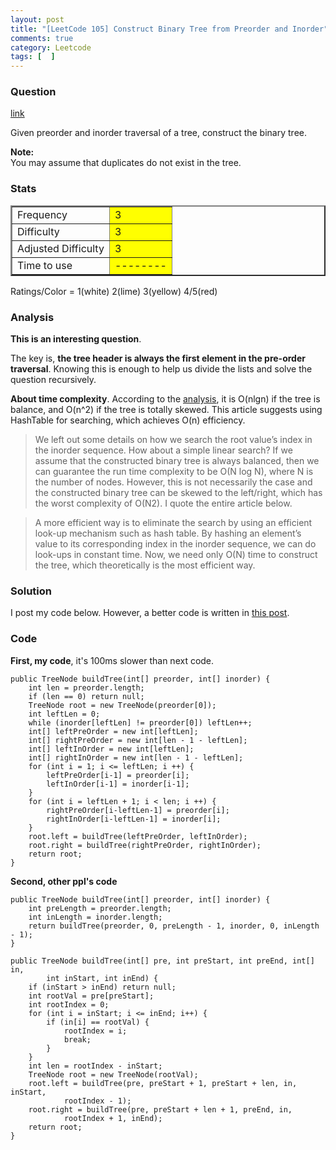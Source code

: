 ```yaml
---
layout: post
title: "[LeetCode 105] Construct Binary Tree from Preorder and Inorder"
comments: true
category: Leetcode
tags: [  ]
---
```



### Question 
[link](https://oj.leetcode.com/problems/construct-binary-tree-from-preorder-and-inorder-traversal/)

<div class="question-content">
            <p></p><p>Given preorder and inorder traversal of a tree, construct the binary tree.</p>

<p><b>Note:</b><br>
You may assume that duplicates do not exist in the tree.
</p><p></p>
          </div>

### Stats
<table border="2">
	<tr>
		<td>Frequency</td>
		<td bgcolor="yellow">3</td>
	</tr>
	<tr>
		<td>Difficulty</td>
		<td bgcolor="yellow">3</td>
	</tr>
	<tr>
		<td>Adjusted Difficulty</td>
		<td bgcolor="yellow">3</td>
	</tr>
	<tr>
		<td>Time to use</td>
		<td bgcolor="yellow">--------</td>
	</tr>
</table>

Ratings/Color = 1(white) 2(lime) 3(yellow) 4/5(red)

### Analysis

__This is an interesting question__. 

The key is, __the tree header is always the first element in the pre-order traversal__. Knowing this is enough to help us divide the lists and solve the question recursively. 

__About time complexity__. According to the [analysis](http://leetcode.com/2011/04/construct-binary-tree-from-inorder-and-preorder-postorder-traversal.html), it is O(nlgn) if the tree is balance, and O(n^2) if the tree is totally skewed. This article suggests using HashTable for searching, which achieves O(n) efficiency. 

> We left out some details on how we search the root value’s index in the inorder sequence. How about a simple linear search? If we assume that the constructed binary tree is always balanced, then we can guarantee the run time complexity to be O(N log N), where N is the number of nodes. However, this is not necessarily the case and the constructed binary tree can be skewed to the left/right, which has the worst complexity of O(N2). I quote the entire article below. 

> A more efficient way is to eliminate the search by using an efficient look-up mechanism such as hash table. By hashing an element’s value to its corresponding index in the inorder sequence, we can do look-ups in constant time. Now, we need only O(N) time to construct the tree, which theoretically is the most efficient way.

### Solution

I post my code below. However, a better code is written in [this post](http://edwardliwashu.blogspot.sg/2013/01/construct-binary-tree-from-preorder-and.html). 

### Code

__First, my code__, it's 100ms slower than next code. 

    public TreeNode buildTree(int[] preorder, int[] inorder) {
        int len = preorder.length;
        if (len == 0) return null;
        TreeNode root = new TreeNode(preorder[0]);
        int leftLen = 0;
        while (inorder[leftLen] != preorder[0]) leftLen++;
        int[] leftPreOrder = new int[leftLen];
        int[] rightPreOrder = new int[len - 1 - leftLen];
        int[] leftInOrder = new int[leftLen];
        int[] rightInOrder = new int[len - 1 - leftLen];
        for (int i = 1; i <= leftLen; i ++) {
            leftPreOrder[i-1] = preorder[i];
            leftInOrder[i-1] = inorder[i-1];
        }
        for (int i = leftLen + 1; i < len; i ++) {
            rightPreOrder[i-leftLen-1] = preorder[i];
            rightInOrder[i-leftLen-1] = inorder[i];
        }
        root.left = buildTree(leftPreOrder, leftInOrder);
        root.right = buildTree(rightPreOrder, rightInOrder);
        return root;
    }

__Second, other ppl's code__

	public TreeNode buildTree(int[] preorder, int[] inorder) {
		int preLength = preorder.length;
		int inLength = inorder.length;
		return buildTree(preorder, 0, preLength - 1, inorder, 0, inLength - 1);
	}

	public TreeNode buildTree(int[] pre, int preStart, int preEnd, int[] in,
			int inStart, int inEnd) {
		if (inStart > inEnd) return null;
		int rootVal = pre[preStart];
		int rootIndex = 0;
		for (int i = inStart; i <= inEnd; i++) {
			if (in[i] == rootVal) {
				rootIndex = i;
				break;
			}
		}
		int len = rootIndex - inStart;
		TreeNode root = new TreeNode(rootVal);
		root.left = buildTree(pre, preStart + 1, preStart + len, in, inStart,
				rootIndex - 1);
		root.right = buildTree(pre, preStart + len + 1, preEnd, in,
				rootIndex + 1, inEnd);
		return root;
	}
